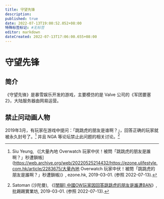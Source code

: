 ```yaml
---
title: 守望先锋
description:
published: true
date: 2022-07-13T19:00:52.052+08:00
特殊标签标记: #无标签
editor: markdown
dateCreated: 2022-07-13T17:06:00.655+08:00
---
```


# 守望先锋

## 简介

《守望先锋》是暴雪娱乐开发的游戏，主要模仿的是 Valve 公司的《军团要塞2》，大陆服务器由网易运营。

## 禁止问动画人物

2019年3月，有玩家在游戏中提问：「跳跳虎的朋友是谁啊？」，回答正确的玩家就被永久封号了。[^2283675] 并且 NGA 等论坛禁止此问题的相关讨论。[^551385]

[^2283675]: Siu Yeung, 《[大量內地 Overwatch 玩家中伏！被問「跳跳虎的朋友是誰啊？」秒遭鎖帳](https://web.archive.org/web/20220525214432/https://ezone.ulifestyle.com.hk/article/2283675/大量內地 Overwatch 玩家中伏！被問「跳跳虎的朋友是誰啊？」秒遭鎖帳)》, ezone.hk, 2019-03-01. (参照 2022-07-13).

[^551385]:  Satoman (沙陀曼), 《[[閒聊] 中國OW玩家因回答跳跳虎的朋友是誰遭BAN](https://web.archive.org/web/20191220025449/https://www.ptt.cc/bbs/C_Chat/M.1551385723.A.F05.html)》, 批踢踢實業坊, 2019-03-01. (参照 2022-07-13).
